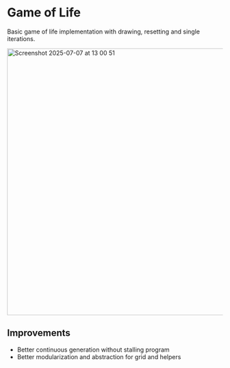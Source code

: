 # Game of Life

Basic game of life implementation with drawing, resetting and single iterations.

<img width="624" alt="Screenshot 2025-07-07 at 13 00 51" src="https://github.com/user-attachments/assets/2c61d24e-a2cb-425c-b85b-dad01daa22b5" />

## Improvements

-   Better continuous generation without stalling program
-   Better modularization and abstraction for grid and helpers
